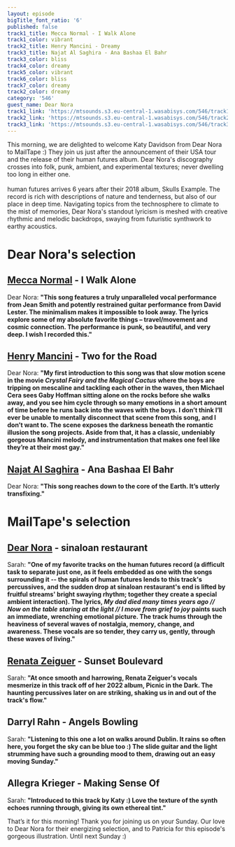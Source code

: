 ```yaml
---
layout: episode
bigTitle_font_ratio: '6'
published: false
track1_title: Mecca Normal - I Walk Alone
track1_color: vibrant
track2_title: Henry Mancini - Dreamy
track3_title: Najat Al Saghira - Ana Bashaa El Bahr
track3_color: bliss
track4_color: dreamy
track5_color: vibrant
track6_color: bliss
track7_color: dreamy
track2_color: dreamy
category: '546'
guest_name: Dear Nora
track1_link: 'https://mtsounds.s3.eu-central-1.wasabisys.com/546/track1.mp3'
track2_link: 'https://mtsounds.s3.eu-central-1.wasabisys.com/546/track2.mp3'
track3_link: 'https://mtsounds.s3.eu-central-1.wasabisys.com/546/track3.mp3'
---
```

<p id="introduction">
	This morning, we are delighted to welcome Katy Davidson from Dear Nora to MailTape :) They join us just after the announcement of their USA tour and the release of their human futures album. Dear Nora's discography crosses into folk, punk, ambient, and experimental textures; never dwelling too long in either one. 
	<br><br>
  human futures arrives 6 years after their 2018 album, Skulls Example. The record is rich with descriptions of nature and tenderness, but also of our place in deep time. Navigating topics from the technosphere to climate to the mist of memories, Dear Nora's standout lyricism is meshed with creative rhythmic and melodic backdrops, swaying from futuristic synthwork to earthy acoustics. 
</p>

# Dear Nora's selection

## [Mecca Normal](https://www.solseppy.world/test) - I Walk Alone

Dear Nora: **"**This song features a truly unparalleled vocal performance from Jean Smith and potently restrained guitar performance from David Lester. The minimalism makes it impossible to look away. The lyrics explore some of my absolute favorite things – travel/movement and cosmic connection. The performance is punk, so beautiful, and very deep. I wish I recorded this.**"**

## [Henry Mancini](https://www.davidbowie.com/news) - Two for the Road

Dear Nora: **"**My first introduction to this song was that slow motion scene in the movie _Crystal Fairy and the Magical Cactus_ where the boys are tripping on mescaline and tackling each other in the waves, then Michael Cera sees Gaby Hoffman sitting alone on the rocks before she walks away, and you see him cycle through so many emotions in a short amount of time before he runs back into the waves with the boys. I don’t think I’ll ever be unable to mentally disconnect that scene from this song, and I don’t want to. The scene exposes the darkness beneath the romantic illusion the song projects. Aside from that, it has a classic, undeniably gorgeous Mancini melody, and instrumentation that makes one feel like they’re at their most gay.**"**

## [Najat Al Saghira](https://laurajeanmusic.bandcamp.com/) - Ana Bashaa El Bahr

Dear Nora: **"**This song reaches down to the core of the Earth. It’s utterly transfixing.**"**

# MailTape's selection

## [Dear Nora](https://www.instagram.com/aleeshadibbs/?hl=en-gb) - sinaloan restaurant
Sarah: **"**One of my favorite tracks on the human futures record (a difficult task to separate just one, as it feels embedded as one with the songs surrounding it -- the spirals of human futures lends to this track's percussives, and the sudden drop at sinaloan restaurant's end is lifted by fruitful streams' bright swaying rhythm; together they create a special ambient interaction). The lyrics, _My dad died many times years ago // Now on the table staring at the light // I move from grief to joy_ paints such an immediate, wrenching emotional picture. The track hums through the heaviness of several waves of nostalgia, memory, change, and awareness. These vocals are so tender, they carry us, gently, through these waves of living.**"**

## [Renata Zeiguer](https://www.instagram.com/aleeshadibbs/?hl=en-gb) - Sunset Boulevard

Sarah: **"**At once smooth and harrowing, Renata Zeiguer's vocals mesmerize in this track off of her 2022 album, Picnic in the Dark. The haunting percussives later on are striking, shaking us in and out of the track's flow.**"**

## Darryl Rahn - Angels Bowling

Sarah: **"**Listening to this one a lot on walks around Dublin. It rains so often here, you forget the sky can be blue too :) The slide guitar and the light strumming have such a grounding mood to them, drawing out an easy moving Sunday.**"**

## Allegra Krieger - Making Sense Of

Sarah: **"**Introduced to this track by Katy :) Love the texture of the synth echoes running through, giving its own ethereal tint.**"**

<p id="outroduction">That’s it for this morning! Thank you for joining us on your Sunday. Our love to Dear Nora for their energizing selection, and to Patricia for this episode's gorgeous illustration. Until next Sunday :)</p>
